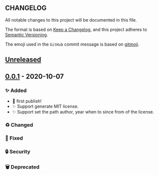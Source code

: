 ## CHANGELOG

All notable changes to this project will be documented in this file.

The format is based on [Keep a Changelog](https://keepachangelog.com/en/1.0.0/),
and this project adheres to [Semantic Versioning](https://semver.org/spec/v2.0.0.html).

The emoji used in the `GitHub` commit message is based on [gitmoji](https://gitmoji.carloscuesta.me/).

## [Unreleased]

## [0.0.1] - 2020-10-07

### ✨ Added

- 🎉 first publish!
- ✨ Support generate MIT license.
- ✨ Support set the path author, year when to since from of the license.

### ♻️ Changed

### 🐛 Fixed

### 🔒 Security

### 🗑 Deprecated

[unreleased]: https://github.com/olivierlacan/keep-a-changelog/compare/v0.0.1...HEAD
[0.0.1]: https://github.com/mindsers/changelog-reader-action/compare/v0.0.1
